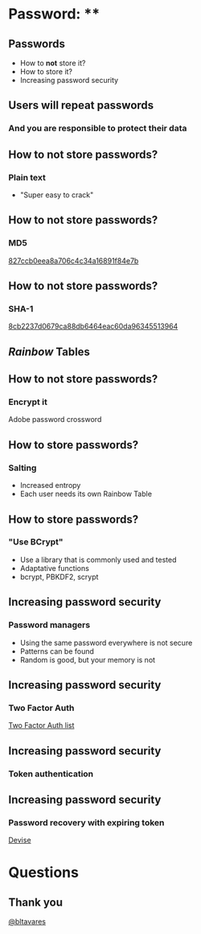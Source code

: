# Password: \*\*


## Passwords

* How to **not** store it?
* How to store it?
* Increasing password security


## Users will repeat passwords
### And you are responsible to protect their data


## How to **not** store passwords?
### Plain text

* "Super easy to crack"


## How to **not** store passwords?
### MD5

[827ccb0eea8a706c4c34a16891f84e7b](https://encrypted.google.com/search?hl=en&q=827ccb0eea8a706c4c34a16891f84e7b)


## How to **not** store passwords?
### SHA-1

[8cb2237d0679ca88db6464eac60da96345513964](https://encrypted.google.com/search?hl=en&q=8cb2237d0679ca88db6464eac60da96345513964)


## _R_*a*_i_*n*_b_*o*_w_ Tables


## How to **not** store passwords?
### Encrypt it

Adobe password crossword


## How to store passwords?
### Salting

* Increased entropy
* Each user needs its own Rainbow Table


## How to store passwords?
### "Use BCrypt"

* Use a library that is commonly used and tested
* Adaptative functions
* bcrypt, PBKDF2, scrypt


## Increasing password security
### Password managers

* Using the same password everywhere is not secure
* Patterns can be found
* Random is good, but your memory is not


## Increasing password security
### Two Factor Auth

[Two Factor Auth list](http://twofactorauth.org/)


## Increasing password security
### Token authentication


## Increasing password security
### Password recovery with expiring token
[Devise](https://github.com/plataformatec/devise)


# Questions


## Thank you
 [@bltavares](https://twitter.com/bltavares)
